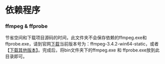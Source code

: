 # 依赖程序
### ffmpeg & ffprobe
节省空间和下载项目源码的时间，此文件夹不会保存依赖的ffmpeg.exe和ffprobe.exe，请到官网[下载](https://ffmpeg.zeranoe.com/builds/win64/static/ffmpeg-3.4.2-win64-static.zip)当前版本号为：ffmpeg-3.4.2-win64-static，或者【[下载其他版本](https://ffmpeg.zeranoe.com/builds/win64/static)】。完成后，将bin文件夹下的ffmpeg.exe 和 ffprobe.exe放到此目录即可。
